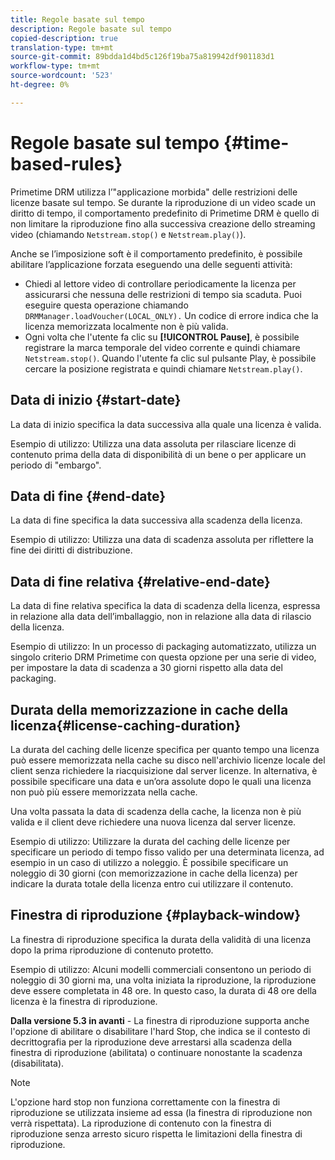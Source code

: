 ```yaml
---
title: Regole basate sul tempo
description: Regole basate sul tempo
copied-description: true
translation-type: tm+mt
source-git-commit: 89bdda1d4bd5c126f19ba75a819942df901183d1
workflow-type: tm+mt
source-wordcount: '523'
ht-degree: 0%

---
```



# Regole basate sul tempo {#time-based-rules}

Primetime DRM utilizza l’&quot;applicazione morbida&quot; delle restrizioni delle licenze basate sul tempo. Se durante la riproduzione di un video scade un diritto di tempo, il comportamento predefinito di Primetime DRM è quello di non limitare la riproduzione fino alla successiva creazione dello streaming video (chiamando `Netstream.stop()` e `Netstream.play()`).

Anche se l’imposizione soft è il comportamento predefinito, è possibile abilitare l’applicazione forzata eseguendo una delle seguenti attività:

* Chiedi al lettore video di controllare periodicamente la licenza per assicurarsi che nessuna delle restrizioni di tempo sia scaduta. Puoi eseguire questa operazione chiamando `DRMManager.loadVoucher(LOCAL_ONLY).` Un codice di errore indica che la licenza memorizzata localmente non è più valida.
* Ogni volta che l&#39;utente fa clic su **[!UICONTROL Pause]**, è possibile registrare la marca temporale del video corrente e quindi chiamare `Netstream.stop()`. Quando l&#39;utente fa clic sul pulsante Play, è possibile cercare la posizione registrata e quindi chiamare `Netstream.play()`.

## Data di inizio {#start-date}

La data di inizio specifica la data successiva alla quale una licenza è valida.

Esempio di utilizzo: Utilizza una data assoluta per rilasciare licenze di contenuto prima della data di disponibilità di un bene o per applicare un periodo di &quot;embargo&quot;.

## Data di fine {#end-date}

La data di fine specifica la data successiva alla scadenza della licenza.

Esempio di utilizzo: Utilizza una data di scadenza assoluta per riflettere la fine dei diritti di distribuzione.

## Data di fine relativa {#relative-end-date}

La data di fine relativa specifica la data di scadenza della licenza, espressa in relazione alla data dell’imballaggio, non in relazione alla data di rilascio della licenza.

Esempio di utilizzo: In un processo di packaging automatizzato, utilizza un singolo criterio DRM Primetime con questa opzione per una serie di video, per impostare la data di scadenza a 30 giorni rispetto alla data del packaging.

## Durata della memorizzazione in cache della licenza{#license-caching-duration}

La durata del caching delle licenze specifica per quanto tempo una licenza può essere memorizzata nella cache su disco nell&#39;archivio licenze locale del client senza richiedere la riacquisizione dal server licenze. In alternativa, è possibile specificare una data e un’ora assolute dopo le quali una licenza non può più essere memorizzata nella cache.

Una volta passata la data di scadenza della cache, la licenza non è più valida e il client deve richiedere una nuova licenza dal server licenze.

Esempio di utilizzo: Utilizzare la durata del caching delle licenze per specificare un periodo di tempo fisso valido per una determinata licenza, ad esempio in un caso di utilizzo a noleggio. È possibile specificare un noleggio di 30 giorni (con memorizzazione in cache della licenza) per indicare la durata totale della licenza entro cui utilizzare il contenuto.

## Finestra di riproduzione {#playback-window}

La finestra di riproduzione specifica la durata della validità di una licenza dopo la prima riproduzione di contenuto protetto.

Esempio di utilizzo: Alcuni modelli commerciali consentono un periodo di noleggio di 30 giorni ma, una volta iniziata la riproduzione, la riproduzione deve essere completata in 48 ore. In questo caso, la durata di 48 ore della licenza è la finestra di riproduzione.

**Dalla versione 5.3 in avanti**  - La finestra di riproduzione supporta anche l&#39;opzione di abilitare o disabilitare l&#39;hard Stop, che indica se il contesto di decrittografia per la riproduzione deve arrestarsi alla scadenza della finestra di riproduzione (abilitata) o continuare nonostante la scadenza (disabilitata).

>[!NOTE]
>
>L&#39;opzione hard stop non funziona correttamente con la finestra di riproduzione se utilizzata insieme ad essa (la finestra di riproduzione non verrà rispettata). La riproduzione di contenuto con la finestra di riproduzione senza arresto sicuro rispetta le limitazioni della finestra di riproduzione.